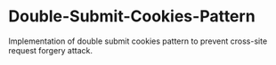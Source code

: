 # Double-Submit-Cookies-Pattern
Implementation of double submit cookies pattern to prevent cross-site request forgery attack.
